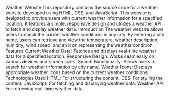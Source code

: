 Weather Website
This repository contains the source code for a weather website developed using HTML, CSS, and JavaScript. 
This website is designed to provide users with current weather information for a specified location. 
It features a simple, responsive design and utilizes a weather API to fetch and display weather data.
Introduction
The weather website allows users to check the current weather conditions in any city. By entering a city name, users can retrieve and view the temperature, weather description, humidity, wind speed, and an icon representing the weather condition.
Features
Current Weather Data: Fetches and displays real-time weather data for a specified location.
Responsive Design: Works seamlessly on various devices and screen sizes.
Search Functionality: Allows users to search for weather information by city name.
Weather Icons: Displays appropriate weather icons based on the current weather conditions.
Technologies Used
HTML: For structuring the content.
CSS: For styling the content.
JavaScript: For fetching and displaying weather data.
Weather API: For retrieving real-time weather data.

